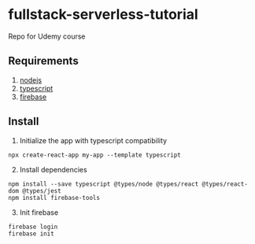 # fullstack-serverless-tutorial
Repo for Udemy course

## Requirements

1) [nodejs](https://nodejs.org/en/)
2) [typescript](https://www.typescriptlang.org/)
3) [firebase](https://github.com/firebase/firebase-tools)

## Install

1) Initialize the app with typescript compatibility
```
npx create-react-app my-app --template typescript
```

2) Install dependencies
```
npm install --save typescript @types/node @types/react @types/react-dom @types/jest
npm install firebase-tools
```

3) Init firebase
```
firebase login
firebase init
```